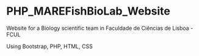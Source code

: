 # PHP_MAREFishBioLab_Website

Website for a Biology scientific team in Faculdade de Ciências de Lisboa - FCUL

Using Bootstrap, PHP, HTML, CSS
